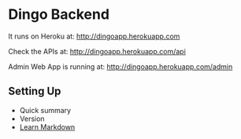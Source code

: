 # Dingo Backend #

It runs on Heroku at: http://dingoapp.herokuapp.com

Check the APIs at: http://dingoapp.herokuapp.com/api

Admin Web App is running at: http://dingoapp.herokuapp.com/admin

## Setting Up ##

* Quick summary
* Version
* [Learn Markdown](https://bitbucket.org/tutorials/markdowndemo)